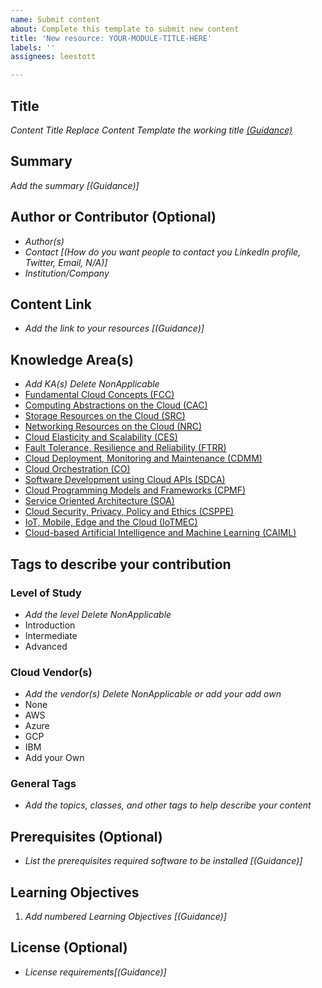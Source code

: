 ```yaml
---
name: Submit content
about: Complete this template to submit new content
title: 'New resource: YOUR-MODULE-TITLE-HERE'
labels: ''
assignees: leestott

---
```


## Title

*Content Title Replace Content Template the working title [(Guidance)]()*

## Summary

*Add the summary [(Guidance)]*

## Author or Contributor (Optional)

- *Author(s)*
- *Contact [(How do you want people to contact you LinkedIn profile, Twitter, Email, N/A)]*
- *Institution/Company*

## Content Link

- *Add the link to your resources [(Guidance)]*

## Knowledge Area(s)

- *Add KA(s) Delete NonApplicable*
- [Fundamental Cloud Concepts (FCC)](Core/KAs/FCC.md)
- [Computing Abstractions on the Cloud (CAC)](Core/KAs/CAC.md)
- [Storage Resources on the Cloud (SRC)](Core/KAs/SRC.md)
- [Networking Resources on the Cloud (NRC)](Core/KAs/NRC.md)
- [Cloud Elasticity and Scalability (CES)](Core/KAs/CES.md)
- [Fault Tolerance, Resilience and Reliability (FTRR)](Core/KAs/FTRR.md)
- [Cloud Deployment, Monitoring and Maintenance (CDMM)](Core/KAs/CDMM.md)
- [Cloud Orchestration (CO)](Core/KAs/CO.md)
- [Software Development using Cloud APIs (SDCA)](Core/KAs/SDCA.md)
- [Cloud Programming Models and Frameworks (CPMF)](Core/KAs/CPMF.md)
- [Service Oriented Architecture (SOA)](Core/KAs/SOA.md)
- [Cloud Security, Privacy, Policy and Ethics (CSPPE)](Core/KAs/CSPPE.md)
- [IoT, Mobile, Edge and the Cloud (IoTMEC)](Core/KAs/IoTMEC.md)
- [Cloud-based Artificial Intelligence and Machine Learning (CAIML)](Core/KAs/CAIML.md)

## Tags to describe your contribution
### Level of Study

- *Add the level Delete NonApplicable*
- Introduction
- Intermediate
- Advanced

### Cloud Vendor(s)

- *Add the vendor(s) Delete NonApplicable or add your add own* 
- None
- AWS
- Azure
- GCP
- IBM
- Add your Own

### General Tags

- *Add the topics, classes, and other tags to help describe your content*

## Prerequisites (Optional)

- *List the prerequisites required software to be installed [(Guidance)]*

## Learning Objectives

1. *Add numbered Learning Objectives [(Guidance)]*

## License (Optional)

- *License requirements[(Guidance)]*
